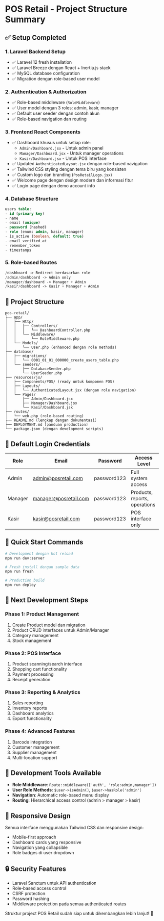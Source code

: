 # POS Retail - Project Structure Summary

## ✅ Setup Completed

### 1. Laravel Backend Setup
- ✅ Laravel 12 fresh installation
- ✅ Laravel Breeze dengan React + Inertia.js stack
- ✅ MySQL database configuration
- ✅ Migration dengan role-based user model

### 2. Authentication & Authorization
- ✅ Role-based middleware (`RoleMiddleware`)
- ✅ User model dengan 3 roles: admin, kasir, manager
- ✅ Default user seeder dengan contoh akun
- ✅ Role-based navigation dan routing

### 3. Frontend React Components
- ✅ Dashboard khusus untuk setiap role:
  - `Admin/Dashboard.jsx` - Untuk admin panel
  - `Manager/Dashboard.jsx` - Untuk manager operations
  - `Kasir/Dashboard.jsx` - Untuk POS interface
- ✅ Updated `AuthenticatedLayout.jsx` dengan role-based navigation
- ✅ Tailwind CSS styling dengan tema biru yang konsisten
- ✅ Custom logo dan branding (`PosRetailLogo.jsx`)
- ✅ Welcome page dengan design modern dan informasi fitur
- ✅ Login page dengan demo account info

### 4. Database Structure
```sql
users table:
- id (primary key)
- name
- email (unique)
- password (hashed)
- role (enum: admin, kasir, manager)
- is_active (boolean, default: true)
- email_verified_at
- remember_token
- timestamps
```

### 5. Role-based Routes
```php
/dashboard -> Redirect berdasarkan role
/admin/dashboard -> Admin only
/manager/dashboard -> Manager + Admin
/kasir/dashboard -> Kasir + Manager + Admin
```

## 📁 Project Structure

```
pos-retail/
├── app/
│   ├── Http/
│   │   ├── Controllers/
│   │   │   └── DashboardController.php
│   │   └── Middleware/
│   │       └── RoleMiddleware.php
│   └── Models/
│       └── User.php (enhanced dengan role methods)
├── database/
│   ├── migrations/
│   │   └── 0001_01_01_000000_create_users_table.php
│   └── seeders/
│       ├── DatabaseSeeder.php
│       └── UserSeeder.php
├── resources/js/
│   ├── Components/POS/ (ready untuk komponen POS)
│   ├── Layouts/
│   │   └── AuthenticatedLayout.jsx (dengan role navigation)
│   └── Pages/
│       ├── Admin/Dashboard.jsx
│       ├── Manager/Dashboard.jsx
│       └── Kasir/Dashboard.jsx
├── routes/
│   └── web.php (role-based routing)
├── README.md (lengkap dengan dokumentasi)
├── DEPLOYMENT.md (panduan production)
└── package.json (dengan development scripts)
```

## 🔑 Default Login Credentials

| Role | Email | Password | Access Level |
|------|-------|----------|--------------|
| Admin | admin@posretail.com | password123 | Full system access |
| Manager | manager@posretail.com | password123 | Products, reports, operations |
| Kasir | kasir@posretail.com | password123 | POS interface only |

## 🚀 Quick Start Commands

```bash
# Development dengan hot reload
npm run dev:server

# Fresh install dengan sample data
npm run fresh

# Production build
npm run deploy
```

## 🎯 Next Development Steps

### Phase 1: Product Management
1. Create Product model dan migration
2. Product CRUD interfaces untuk Admin/Manager
3. Category management
4. Stock management

### Phase 2: POS Interface
1. Product scanning/search interface
2. Shopping cart functionality
3. Payment processing
4. Receipt generation

### Phase 3: Reporting & Analytics
1. Sales reporting
2. Inventory reports
3. Dashboard analytics
4. Export functionality

### Phase 4: Advanced Features
1. Barcode integration
2. Customer management
3. Supplier management
4. Multi-location support

## 🔧 Development Tools Available

- **Role Middleware**: `Route::middleware(['auth', 'role:admin,manager'])`
- **User Role Methods**: `$user->isAdmin()`, `$user->hasRole('admin')`
- **Navigation**: Automatic role-based menu display
- **Routing**: Hierarchical access control (admin > manager > kasir)

## 📱 Responsive Design

Semua interface menggunakan Tailwind CSS dan responsive design:
- Mobile-first approach
- Dashboard cards yang responsive
- Navigation yang collapsible
- Role badges di user dropdown

## 🔒 Security Features

- Laravel Sanctum untuk API authentication
- Role-based access control
- CSRF protection
- Password hashing
- Middleware protection pada semua authenticated routes

Struktur project POS Retail sudah siap untuk dikembangkan lebih lanjut! 🎉
